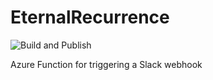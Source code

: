 # EternalRecurrence

![Build and Publish](https://github.com/bibliothek/EternalRecurrence/workflows/Build%20and%20Deploy/badge.svg)

Azure Function for triggering a Slack webhook
